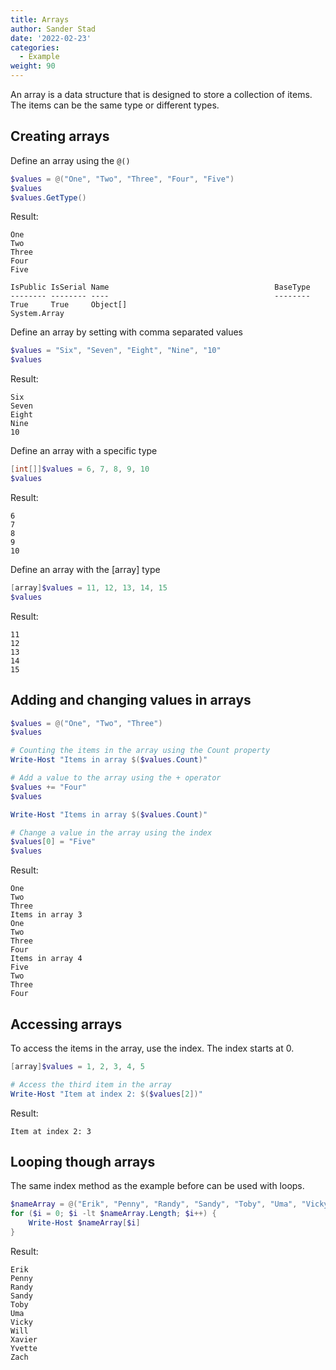 ```yaml
---
title: Arrays
author: Sander Stad
date: '2022-02-23'
categories:
  - Example
weight: 90
---
```


An array is a data structure that is designed to store a collection of items.
The items can be the same type or different types.

## Creating arrays

Define an array using the `@()`

```powershell
$values = @("One", "Two", "Three", "Four", "Five")
$values
$values.GetType()
```

Result:

```
One
Two
Three
Four
Five

IsPublic IsSerial Name                                     BaseType
-------- -------- ----                                     --------
True     True     Object[]                                 System.Array
```

Define an array by setting with comma separated values

```powershell
$values = "Six", "Seven", "Eight", "Nine", "10"
$values
```

Result:

```
Six
Seven
Eight
Nine
10
```

Define an array with a specific type

```powershell
[int[]]$values = 6, 7, 8, 9, 10
$values
```

Result:

```
6
7
8
9
10
```

Define an array with the [array] type

```powershell
[array]$values = 11, 12, 13, 14, 15
$values
```

Result:

```
11
12
13
14
15
```

## Adding and changing values in arrays

```powershell
$values = @("One", "Two", "Three")
$values

# Counting the items in the array using the Count property
Write-Host "Items in array $($values.Count)"

# Add a value to the array using the + operator
$values += "Four"
$values

Write-Host "Items in array $($values.Count)"

# Change a value in the array using the index
$values[0] = "Five"
$values
```

Result:

```
One
Two
Three
Items in array 3
One
Two
Three
Four
Items in array 4
Five
Two
Three
Four
```

## Accessing arrays

To access the items in the array, use the index.
The index starts at 0.

```powershell
[array]$values = 1, 2, 3, 4, 5

# Access the third item in the array
Write-Host "Item at index 2: $($values[2])"
```

Result:

```
Item at index 2: 3
```

## Looping though arrays

The same index method as the example before can be used with loops.

```powershell
$nameArray = @("Erik", "Penny", "Randy", "Sandy", "Toby", "Uma", "Vicky", "Will", "Xavier", "Yvette", "Zach")
for ($i = 0; $i -lt $nameArray.Length; $i++) {
    Write-Host $nameArray[$i]
}
```

Result:

```
Erik
Penny
Randy
Sandy
Toby
Uma
Vicky
Will
Xavier
Yvette
Zach
```

